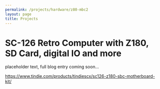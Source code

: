 ```yaml
---
permalink: /projects/hardware/z80-mbc2
layout: page
title: Projects
---
```


# SC-126 Retro Computer with Z180, SD Card, digital IO and more

placeholder text, full blog entry coming soon...

https://www.tindie.com/products/tindiescx/sc126-z180-sbc-motherboard-kit/
